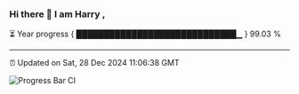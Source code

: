 ### Hi there 👋 I am Harry , 

⏳ Year progress { █████████████████████████████▁ } 99.03 %

---

⏰ Updated on Sat, 28 Dec 2024 11:06:38 GMT

![Progress Bar CI](https://github.com/duykhang68/duykhang68/workflows/Progress%20Bar%20CI/badge.svg)
